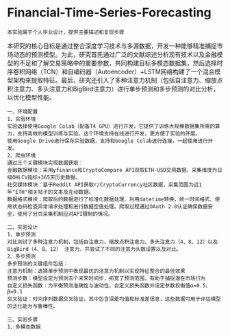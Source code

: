 # Financial-Time-Series-Forecasting
    本实验属于个人毕业设计，提供主要描述和复现步骤
本研究的核心目标是通过整合深度学习技术与多源数据，开发一种能够精准捕捉市场动态的预测模型。为此，研究首先通过广泛的文献综述分析现有技术以及金融模型的不足和了解交易策略中的重要参数，共同构建目标多模态数据集，然后选择时序卷积网络（TCN）和自编码器（Autoencoder）+LSTM网络构建了一个混合模型架构来提取特征。最后，研究还引入了多种注意力机制（包括自注意力、缩放点积注意力、多头注意力和BigBird注意力）进行单步预测和多步预测的对比分析，以优化模型性能。

    一、环境配置
    1、实验环境
    实验选择使用Google Colab（配备T4 GPU）进行开发，它提供了训练大规模数据集所需的算力，支持高效的模型训练与实验。这个环境支持在线进行开发，更方便了实验的开展。
    使用Google Drive进行保存实验数据，支持和Google Colab进行连接，一起使用进行开发。
    2、爬虫环境
    通过三个关键模块实现数据获取：
    金融数据模块：采用yfinance和CryptoCompare API获取ETH-USD交易数据，采集维度为日级OHLCV指标+365天历史数据。
    社交媒体模块：基于Reddit API获取r/CryptoCurrency社区数据，采集范围为近1年"ETH"相关帖子的文本及互动数据。
    数据格式模块：爬取后的数据进行了标准化数据处理、利用datetime转换，统一时间格式、使用状态码检查异常请求处理和进行数据空值处理。爬取过程通过OAuth 2.0认证确保数据安全，使用了分页采集机制应对API限制的情况。

    二、实验设计
    1、单步预测
    对比测试了多种注意力机制，包括自注意力、缩放点积注意力、多头注意力（4、8、12）以及 BigBird（4、8、12） 注意力，并尝试了不同的注意力头数设置以及对比。
    2、多步预测
    多步预测的关键组件包括：
    注意力机制：选择单步预测中表现最优的注意力机制以实现特征整合的最佳效果
    预测步数：模型设定为预测五个未来时间步，拓宽了预测范围，有助于捕捉潜在市场行为
    自定义损失函数：为平衡预测准确性与波动性，自定义损失函数并设定参数权衡值α=0.5、β=0.1
    交叉验证：时间序列数据交叉验证，其中包含误差均值和标准差信息，这些数据可用于评估模型的泛化能力与鲁棒性。

    三、实验步骤
    1、多模态数据

